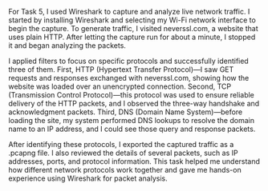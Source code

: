 For Task 5, I used Wireshark to capture and analyze live network traffic. I started by installing Wireshark and selecting my Wi-Fi network interface to begin the capture. To generate traffic, I visited neverssl.com, a website that uses plain HTTP. After letting the capture run for about a minute, I stopped it and began analyzing the packets.

I applied filters to focus on specific protocols and successfully identified three of them. First, HTTP (Hypertext Transfer Protocol)—I saw GET requests and responses exchanged with neverssl.com, showing how the website was loaded over an unencrypted connection. Second, TCP (Transmission Control Protocol)—this protocol was used to ensure reliable delivery of the HTTP packets, and I observed the three-way handshake and acknowledgment packets. Third, DNS (Domain Name System)—before loading the site, my system performed DNS lookups to resolve the domain name to an IP address, and I could see those query and response packets.

After identifying these protocols, I exported the captured traffic as a .pcapng file. I also reviewed the details of several packets, such as IP addresses, ports, and protocol information. This task helped me understand how different network protocols work together and gave me hands-on experience using Wireshark for packet analysis.
